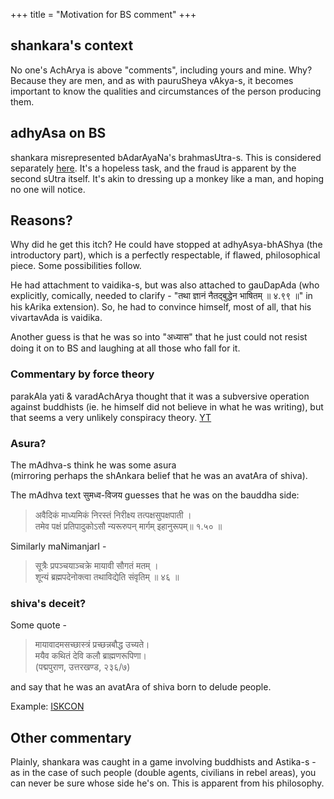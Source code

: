 +++
title = "Motivation for BS comment"
+++

## shankara's context
No one's AchArya is above "comments", including yours and mine. Why? Because they are men, and as with pauruSheya vAkya-s, it becomes important to know the qualities and circumstances of the person producing them.


## adhyAsa on BS
shankara misrepresented bAdarAyaNa's brahmasUtra-s. This is considered separately [here](../../BS_Fraud?printCols=1&bodyFontSize=0.4cm&includeStyle=true). It's a hopeless task, and the fraud is apparent by the second sUtra itself. It's akin to dressing up a monkey like a man, and hoping no one will notice.

## Reasons?
Why did he get this itch? He could have stopped at adhyAsya-bhAShya (the introductory part), which is a perfectly respectable, if flawed, philosophical piece. Some possibilities follow.

He had attachment to vaidika-s, but was also attached to gauDapAda (who explicitly, comically, needed to clarify - "तथा ज्ञानं नैतद्बुद्धेन भाषितम्  ॥ ४.९९ ॥" in his kArika extension). So, he had to convince himself, most of all, that his vivartavAda is vaidika.

Another guess is that he was so into "अध्यास" that he just could not resist doing it on to BS and laughing at all those who fall for it.

### Commentary by force theory
parakAla yati & varadAchArya thought that it was a subversive operation against buddhists (ie. he himself did not believe in what he was writing), but that seems a very unlikely conspiracy theory. [YT](https://youtu.be/duVRhGpyoNQ?si=Je9zSWgyMEeOlsB2)  

### Asura? 
The mAdhva-s think he was some asura  
(mirroring perhaps the shAnkara belief that he was an avatAra of shiva).

The mAdhva text सुमध्व-विजय guesses that he was on the bauddha side: 

> अवैदिकं माध्यमिकं निरस्तं निरीक्ष्य तत्पक्षसुपक्षपाती ।  
तमेव पक्षं प्रतिपादुकोऽसौ न्यरूरुपन् मार्गम् इहानुरूपम्॥ १.५० ॥  

Similarly maNimanjarI - 

> सूत्रैः प्रपञ्चयाञ्चक्रे मायावी सौगतं मतम् ।  
शून्यं ब्रह्मपदेनोक्त्वा तथाविद्येति संवृतिम् ॥ ४६ ॥

### shiva's deceit?
Some quote -

> मायावादमसच्छास्त्रं प्रच्छन्नबौद्ध उच्यते।  
मयैव कथितं देवि कलौ ब्राह्मणरूपिणा।  
> (पद्मपुराण, उत्तरखण्ड, २३६/७)

and say that he was an avatAra of shiva born to delude people.

Example: [ISKCON](https://x.com/Sanatanatravelr/status/1940831004354376025?t=Cjdw6XkGdFpalohLQNgmmQ&s=19)

## Other commentary
Plainly, shankara was caught in a game involving buddhists and Astika-s - as in the case of such people (double agents, civilians in rebel areas), you can never be sure whose side he's on. This is apparent from his philosophy.
